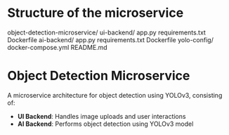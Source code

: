 # Structure of the microservice
object-detection-microservice/
   ui-backend/
        app.py
        requirements.txt
        Dockerfile
   ai-backend/
        app.py
        requirements.txt
        Dockerfile
        yolo-config/
  docker-compose.yml
        README.md


# Object Detection Microservice

A microservice architecture for object detection using YOLOv3, consisting of:
- **UI Backend**: Handles image uploads and user interactions
- **AI Backend**: Performs object detection using YOLOv3 model
